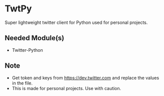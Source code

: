 # TwtPy
Super lightweight twitter client for Python used for personal projects.

## Needed Module(s)
- Twitter-Python

## Note
- Get token and keys from https://dev.twitter.com and replace the values in the file.
- This is made for personal projects. Use with caution.
